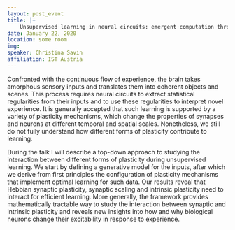 ```yaml
---
layout: post_event
title: |+
    Unsupervised learning in neural circuits: emergent computation through the interaction between different forms of plasticity
date: January 22, 2020
location: some room
img:
speaker: Christina Savin
affiliation: IST Austria
---
```

Confronted with the continuous flow of experience, the brain takes amorphous sensory inputs and translates them into coherent objects and scenes. This process requires      neural circuits to extract statistical regularities from their inputs and to use these regularities to interpret novel experience. It is generally accepted that such learning is supported by a variety of plasticity mechanisms, which change the properties of synapses and neurons at different temporal and spatial scales. Nonetheless, we still do not fully understand how different forms of plasticity contribute to learning.

During the talk I will describe a top-down approach to studying the interaction between different forms of plasticity during unsupervised learning. We start by defining a generative model for the inputs, after which we derive from first principles the configuration of plasticity mechanisms that implement optimal learning for such data. Our results reveal that Hebbian synaptic plasticity, synaptic scaling and intrinsic plasticity need to interact for efficient learning. More generally, the framework provides mathematically tractable way to study the interaction between synaptic and intrinsic plasticity and reveals new insights into how and why biological neurons change their excitability in response to experience.
